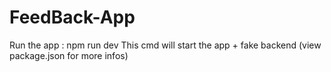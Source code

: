 # FeedBack-App

Run the app : npm run dev
This cmd will start the app + fake backend (view package.json for more infos)
